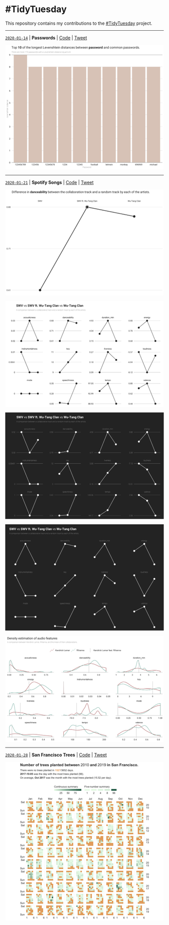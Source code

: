 # #TidyTuesday

This repository contains my contributions to the [#TidyTuesday](https://github.com/rfordatascience/tidytuesday) project.

---

[`2020-01-14`](https://github.com/rfordatascience/tidytuesday/tree/master/data/2020/2020-01-14) | **Passwords** | [Code](2020-01-14/passwords.R) | [Tweet](https://twitter.com/joaompalmeiro/status/1218347580163284992)

![Passwords](2020-01-14/passwords.png)

---

[`2020-01-21`](https://github.com/rfordatascience/tidytuesday/tree/master/data/2020/2020-01-21) | **Spotify Songs** | [Code](2020-01-21/spotify_songs.R) | [Tweet](https://twitter.com/joaompalmeiro/status/1221547161395122191)

![Single Slope Chart](2020-01-21/spotify_songs_slope_chart.png)

![Small Multiple Slope Chart](2020-01-21/spotify_songs_small_multiple_slope_chart.png)

![Small Multiple Slope Chart - Partial Night Sky Mode](2020-01-21/spotify_songs_small_multiple_slope_chart_partial_night_sky.png)

![Small Multiple Slope Chart - Night Sky Mode](2020-01-21/spotify_songs_small_multiple_slope_chart_night_sky.png)

![Small Multiple KDE](2020-01-21/spotify_songs_small_multiple_kde.png)

---

[`2020-01-28`](https://github.com/rfordatascience/tidytuesday/tree/master/data/2020/2020-01-28) | **San Francisco Trees** | [Code](2020-01-28/sf_trees.R) | [Tweet]()

![Calendar Plot](2020-01-28/calendar_plot.png)
